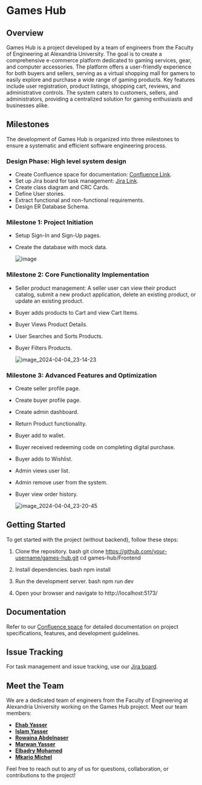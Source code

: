 # Games Hub

## Overview

Games Hub is a project developed by a team of engineers from the Faculty of Engineering at Alexandria University. The goal is to create a comprehensive e-commerce platform dedicated to gaming services, gear, and computer accessories. The platform offers a user-friendly experience for both buyers and sellers, serving as a virtual shopping mall for gamers to easily explore and purchase a wide range of gaming products. Key features include user registration, product listings, shopping cart, reviews, and administrative controls. The system caters to customers, sellers, and administrators, providing a centralized solution for gaming enthusiasts and businesses alike.

## Milestones

The development of Games Hub is organized into three milestones to ensure a systematic and efficient software engineering process.

### Design Phase: High level system design
- Create Confluence space for documentation: [Confluence Link](https://rowainaabdelnasse.atlassian.net/wiki/spaces/G/pages/262655/Gaming+Hub+Design+Document).
- Set up Jira board for task management: [Jira Link](https://rowainaabdelnasse.atlassian.net/jira/software/projects/GH/boards/1/timeline).
- Create class diagram and CRC Cards.
- Define User stories.
- Extract functional and non-functional requirements.
- Design ER Database Schema.

### Milestone 1: Project Initiation
- Setup Sign-In and Sign-Up pages.
- Create the database with mock data.

  ![image](https://github.com/Gaming-Hub-Center/Games-Hub/assets/97472134/b0876dbe-5765-4ed5-bccb-0c66d7520665)

### Milestone 2: Core Functionality Implementation
- Seller product management: A seller user can view their product catalog, submit a new product application, delete an existing product, or update an existing product.
- Buyer adds products to Cart and view Cart Items.
- Buyer Views Product Details.
- User Searches and Sorts Products.
- Buyer Filters Products.

  ![image_2024-04-04_23-14-23](https://github.com/Gaming-Hub-Center/Games-Hub/assets/97472134/bf20a024-41cc-4099-8f76-9a4294aa250f)

### Milestone 3: Advanced Features and Optimization
- Create seller profile page.
- Create buyer profile page.
- Create admin dashboard.
- Return Product functionality.
- Buyer add to wallet.
- Buyer received redeeming code on completing digital purchase.
- Buyer adds to Wishlist.
- Admin views user list.
- Admin remove user from the system.
- Buyer view order history.

  ![image_2024-04-04_23-20-45](https://github.com/Gaming-Hub-Center/Games-Hub/assets/97472134/7eb69e2b-e59f-40ea-ab8b-f012af5cb5a5)


## Getting Started

To get started with the project (without backend), follow these steps:

1. Clone the repository.
   bash
   git clone https://github.com/your-username/games-hub.git
   cd games-hub/Frontend
   

2. Install dependencies.
   bash
   npm install
   
   
3. Run the development server.
   bash
   npm run dev
   

4. Open your browser and navigate to http://localhost:5173/

## Documentation

Refer to our [Confluence space](https://rowainaabdelnasse.atlassian.net/wiki/spaces/G/pages/262655/Gaming+Hub+Design+Document) for detailed documentation on project specifications, features, and development guidelines.

## Issue Tracking

For task management and issue tracking, use our [Jira board](https://rowainaabdelnasse.atlassian.net/jira/software/projects/GH/boards/1/timeline).

## Meet the Team

We are a dedicated team of engineers from the Faculty of Engineering at Alexandria University working on the Games Hub project. Meet our team members:

- **[Ehab Yasser](https://github.com/EhabYasser25)**
- **[Islam Yasser](https://github.com/Islam0143)**
- **[Rowaina Abdelnaser](https://github.com/rowaina2025)**
- **[Marwan Yasser](https://github.com/Maro1123)**
- **[Elbadry Mohamed](https://github.com/Elbadry2025)**
- **[Mkario Michel](https://github.com/Mkario)**

Feel free to reach out to any of us for questions, collaboration, or contributions to the project!
